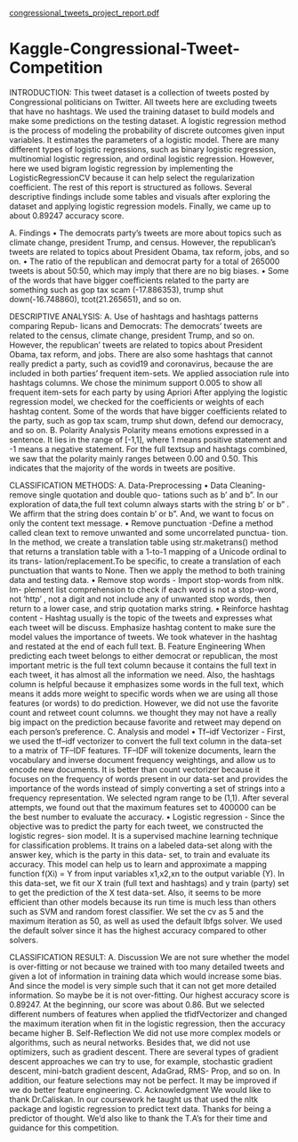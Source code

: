 [congressional_tweets_project_report.pdf](https://github.com/gshan068/Kaggle-Congressional-Tweet-Competiti/files/10072140/congressional_tweets_project_report.pdf)
# Kaggle-Congressional-Tweet-Competition
INTRODUCTION:
This tweet dataset is a collection of tweets posted by Congressional politicians on Twitter. All tweets here are excluding tweets that have no hashtags. We used the training dataset to build models and make some predictions on the testing dataset. A logistic regression method is the process of modeling the probability of discrete outcomes given input variables. It estimates the parameters of a logistic model. There are many different types of logistic regressions, such as binary logistic regression, multinomial logistic regression, and ordinal logistic regression. However, here we used bigram logistic regression by implementing the LogisticRegressionCV because it can help select the regularization coefficient. The rest of this report is structured as follows. Several descriptive findings include some tables and visuals after exploring the dataset and applying logistic regression models. Finally, we came up to about 0.89247 accuracy score.

A. Findings
• The democrats party’s tweets are more about topics such as climate change, president Trump, and census. However, the republican’s tweets are related to topics about President Obama, tax reform, jobs, and so on.
• The ratio of the republican and democrat party for a total of 265000 tweets is about 50:50, which may imply that there are no big biases.
• Some of the words that have bigger coefficients related to the party are something such as gop tax scam (-17.886353), trump shut down(-16.748860), tcot(21.265651), and so on.


DESCRIPTIVE ANALYSIS: 
A. Use of hashtags and hashtags patterns comparing Repub- licans and Democrats:
The democrats’ tweets are related to the census, climate change, president Trump, and so on. However, the republican’ tweets are related to topics about President Obama, tax reform, and jobs. There are also some hashtags that cannot really predict a party, such as covid19 and coronavirus, because the are included in both parties’ frequent item-sets.
We applied association rule into hashtags columns. We chose the minimum support 0.005 to show all frequent item-sets for each party by using Apriori
After applying the logistic regression model, we checked for the coefficients or weights of each hashtag content. Some of the words that have bigger coefficients related to the party, such as gop tax scam, trump shut down, defend our democracy, and so on.
B. Polarity Analysis
Polarity means emotions expressed in a sentence. It lies in the range of [-1,1], where 1 means positive statement and -1 means a negative statement. For the full textsup and hashtags combined, we saw that the polarity mainly ranges between 0.00 and 0.50. This indicates that the majority of the words in tweets are positive.


CLASSIFICATION METHODS:
A. Data-Preprocessing
• Data Cleaning- remove single quotation and double quo- tations such as b’ and b”. In our exploration of data,the full text column always starts with the string b’ or b” . We affirm that the string does contain b’ or b”. And, we want to focus on only the content text message.
• Remove punctuation -Define a method called clean text to remove unwanted and some uncorrelated punctua- tion. In the method, we create a translation table using str.maketrans() method that returns a translation table with a 1-to-1 mapping of a Unicode ordinal to its trans- lation/replacement.To be specific, to create a translation of each punctuation that wants to None. Then we apply the method to both training data and testing data.
• Remove stop words - Import stop-words from nltk. Im- plement list comprehension to check if each word is not a stop-word, not ’http’ , not a digit and not include any of unwanted stop words, then return to a lower case, and strip quotation marks string.
• Reinforce hashtag content - Hashtag usually is the topic of the tweets and expresses what each tweet will be discuss. Emphasize hashtag content to make sure the model values the importance of tweets. We took whatever in the hashtag and restated at the end of each full text.
B. Feature Engineering
When predicting each tweet belongs to either democrat or republican, the most important metric is the full text column because it contains the full text in each tweet, it has almost all the information we need. Also, the hashtags column is helpful because it emphasizes some words in the full text, which means it adds more weight to specific words when we are using all those features (or words) to do prediction. However, we did not use the favorite count and retweet count columns. we thought they may not have a really big impact on the prediction because favorite and retweet may depend on each person’s preference.
C. Analysis and model
• Tf–idf Vectorizer - First, we used the tf–idf vectorizer to convert the full text column in the data-set to a matrix of TF–IDF features. TF–IDF will tokenize documents, learn the vocabulary and inverse document frequency weightings, and allow us to encode new documents. It is better than count vectorizer because it focuses on the frequency of words present in our data-set and provides the importance of the words instead of simply converting a set of strings into a frequency representation. We selected ngram range to be (1,1). After several attempts, we found out that the maximum features set to 400000 can be the best number to evaluate the accuracy.
• Logistic regression - Since the objective was to predict the party for each tweet, we constructed the logistic regres- sion model. It is a supervised machine learning technique for classification problems. It trains on a labeled data-set along with the answer key, which is the party in this data- set, to train and evaluate its accuracy. This model can help us to learn and approximate a mapping function f(Xi) = Y from input variables x1,x2,xn to the output variable (Y). In this data-set, we fit our X train (full text and hashtags) and y train (party) set to get the prediction of the X test data-set. Also, it seems to be more efficient than other models because its run time is much less than others such as SVM and random forest classifier. We set the cv as 5 and the maximum iteration as 50, as well as used the default lbfgs solver. We used the default solver since it has the highest accuracy compared to other solvers.


CLASSIFICATION RESULT:
A. Discussion
We are not sure whether the model is over-fitting or not because we trained with too many detailed tweets and given a lot of information in training data which would increase some bias. And since the model is very simple such that it can not get more detailed information. So maybe be it is not over-fitting.
Our highest accuracy score is 0.89247. At the beginning, our score was about 0.86. But we selected different numbers of features when applied the tfidfVectorizer and changed the maximum iteration when fit in the logistic regression, then the accuracy became higher
B. Self-Reflection
We did not use more complex models or algorithms, such as neural networks. Besides that, we did not use optimizers, such as gradient descent. There are several types of gradient descent approaches we can try to use, for example, stochastic gradient descent, mini-batch gradient descent, AdaGrad, RMS- Prop, and so on. In addition, our feature selections may not be perfect. It may be improved if we do better feature engineering.
C. Acknowledgment
We would like to thank Dr.Caliskan. In our coursework he taught us that used the nltk package and logistic regression to predict text data. Thanks for being a predictor of thought. We’d also like to thank the T.A’s for their time and guidance for this competition.
